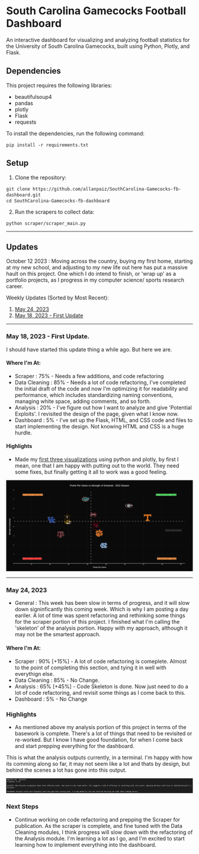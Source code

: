 # South Carolina Gamecocks Football Dashboard

An interactive dashboard for visualizing and analyzing football statistics for the University of South Carolina Gamecocks, built using Python, Plotly, and Flask.

## Dependencies

This project requires the following libraries:

- beautifulsoup4
- pandas
- plotly
- Flask
- requests

To install the dependencies, run the following command:

```
pip install -r requirements.txt
```


## Setup

1. Clone the repository:

```
git clone https://github.com/allanpaiz/SouthCarolina-Gamecocks-fb-dashboard.git
cd SouthCarolina-Gamecocks-fb-dashboard
```

2. Run the scrapers to collect data:

```
python scraper/scraper_main.py
```

***

## Updates

October 12 2023 : Moving across the country, buying my first home, starting at my new school, and adjusting to my new life out here has put a massive hault on this project. One which I do intend to finish, or 'wrap up' as a portfolio projects, as I progress in my computer science/ sports research career.

Weekly Updates (Sorted by Most Recent):
1. [May 24, 2023](https://github.com/allanpaiz/SouthCarolina-Gamecocks-fb-dashboard#may-24-2023)
2. [May 18, 2023 - First Update](https://github.com/allanpaiz/SouthCarolina-Gamecocks-fb-dashboard#may-18-2023---first-update)

***

### May 18, 2023 - First Update.
I should have started this update thing a while ago. But here we are. 

#### Where I'm At:
- Scraper : 75% - Needs a few additions, and code refactoring  
- Data Cleaning : 85% - Needs a lot of code refactoring, I've completed the initial draft of the code and now I'm optimizing it for readability and performance, which includes standardizing naming conventions, managing white space, adding comments, and so forth.
- Analysis : 20% - I've figure out how I want to analyze and give 'Potential Exploits'. I revisited the design of the page, given what I know now. 
- Dashboard : 5% - I've set up the Flask, HTML, and CSS code and files to start implementing the design. Not knowing HTML and CSS is a huge hurdle. 

#### Highlights
- Made my [first three visualizations](https://github.com/allanpaiz/SouthCarolina-Gamecocks-fb-dashboard/tree/main/vis/FirstDraft) using python and plotly, by first I mean, one that I am happy with putting out to the world. They need some fixes, but finally getting it all to work was a good feeling.

![ppg_sos](https://github.com/allanpaiz/SouthCarolina-Gamecocks-fb-dashboard/blob/main/vis/FirstDraft/ppg_sos.png)

***

### May 24, 2023
- General : This week has been slow in terms of progress, and it will slow down signinficantly this coming week. Which is why I am posting a day eariler. A lot of time was spent refactoring and rethinking some things for the scraper portion of this project. I finished what I'm calling the 'skeleton' of the analysis portion. Happy with my approach, although it may not be the smartest approach. 

#### Where I'm At:
- Scraper : 90% [+15%] - A lot of code refactoring is comeplete. Almost to the point of completing this section, and tying it in well with everythign else.  
- Data Cleaning : 85% - No Change.
- Analysis : 65% [+45%] - Code Skeleton is done. Now just need to do a lot of code refactoring, and revisit some things as I come back to this.
- Dashboard : 5% - No Change

### Highlights
- As mentioned above my analysis portion of this project in terms of the basework is complete. There's a lot of things that need to be revisited or re-worked. But I know I have good foundation, for when I come back and start prepping everything for the dashboard. 

This is what the analysis outputs currently, in a terminal. I'm happy with how its comming along so far, it may not seem like a lot and thats by design, but behind the scenes a lot has gone into this output. 

![analysis_draft](https://github.com/allanpaiz/SouthCarolina-Gamecocks-fb-dashboard/blob/main/vis/FirstDraft/analysis_draft.png)

### Next Steps
- Continue working on code refactoring and prepping the Scraper for publication. As the scraper is complete, and fine tuned with the Data Cleaning modules, I think progress will slow down with the refactoring of the Analysis module. I'm learning a lot as I go, and I'm excited to start learning how to implement everything into the dashboard. 
